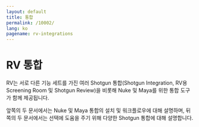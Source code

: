 ```yaml
---
layout: default
title: 통합
permalink: /10002/
lang: ko
pagename: rv-integrations
---
```


# RV 통합

RV는 서로 다른 기능 세트를 가진 여러 Shotgun 통합(Shotgun Integration, RV용 Screening Room 및 Shotgun Review)을 비롯해 Nuke 및 Maya를 위한 통합 도구가 함께 제공됩니다. 

앞쪽의 두 문서에서는 Nuke 및 Maya 통합의 설치 및 워크플로우에 대해 설명하며, 뒤쪽의 두 문서에서는 선택에 도움을 주기 위해 다양한 Shotgun 통합에 대해 설명합니다.

